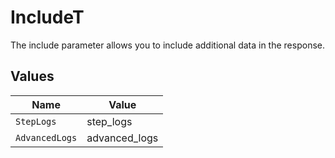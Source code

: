 # IncludeT

The include parameter allows you to include additional data in the response.


## Values

| Name           | Value          |
| -------------- | -------------- |
| `StepLogs`     | step_logs      |
| `AdvancedLogs` | advanced_logs  |